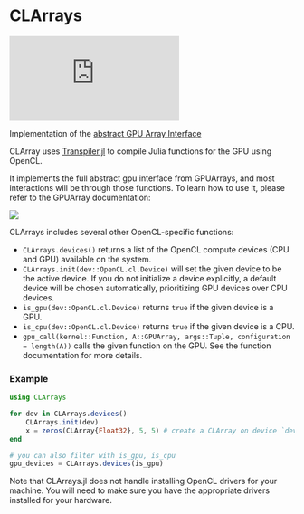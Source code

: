 # CLArrays


[![](http://ci.maleadt.net/shields/build.php?builder=CLArrays-julia06-x86-64bit&name=julia%200.6)](http://ci.maleadt.net/shields/url.php?builder=CLArrays-julia06-x86-64bit)

Implementation of the [abstract GPU Array Interface](https://github.com/JuliaGPU/GPUArrays.jl)

CLArray uses [Transpiler.jl](https://github.com/SimonDanisch/Transpiler.jl) to compile Julia functions for the GPU using OpenCL.

It implements the full abstract gpu interface from GPUArrays, and most interactions will be through those functions.
To learn how to use it, please refer to the GPUArray documentation:

[![](https://img.shields.io/badge/docs-latest-blue.svg)](https://JuliaGPU.github.io/GPUArrays.jl/latest)

CLArrays includes several other OpenCL-specific functions:

* `CLArrays.devices()` returns a list of the OpenCL compute devices (CPU and GPU) available on the system.
* `CLArrays.init(dev::OpenCL.cl.Device)` will set the given device to be the active device. If you do not initialize a device explicitly, a default device will be chosen automatically, prioritizing GPU devices over CPU devices.
* `is_gpu(dev::OpenCL.cl.Device)` returns `true` if the given device is a GPU.
* `is_cpu(dev::OpenCL.cl.Device)` returns `true` if the given device is a CPU.
* `gpu_call(kernel::Function, A::GPUArray, args::Tuple, configuration = length(A))` calls the given function on the GPU. See the function documentation for more details.

### Example

```Julia
using CLArrays

for dev in CLArrays.devices()
    CLArrays.init(dev)
    x = zeros(CLArray{Float32}, 5, 5) # create a CLArray on device `dev`
end

# you can also filter with is_gpu, is_cpu
gpu_devices = CLArrays.devices(is_gpu)
```

Note that CLArrays.jl does not handle installing OpenCL drivers for your machine. You will need to make sure you have the appropriate drivers installed for your hardware.
